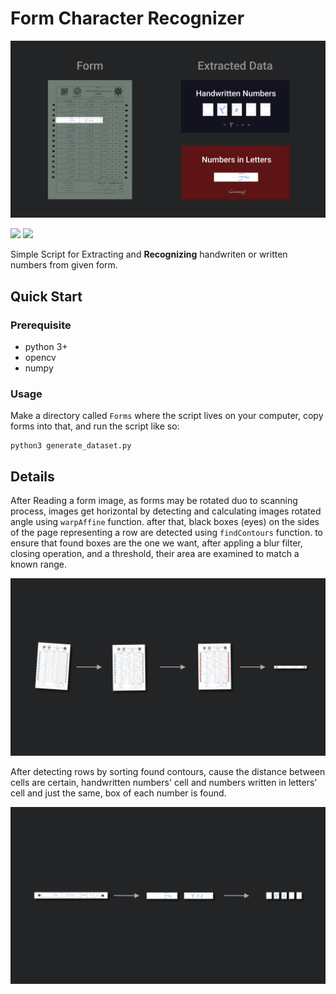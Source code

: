 # Form Character Recognizer

![main image!](./Assets/main.png)

![](https://img.shields.io/badge/python-%3E%3D%203.0-blue.svg) ![](https://img.shields.io/badge/version-0.6-pink.svg)

Simple Script for Extracting and **Recognizing** handwriten or written numbers from given form.

## Quick Start

### Prerequisite

- python 3+
- opencv
- numpy

### Usage

Make a directory called `Forms` where the script lives on your computer, copy forms into that, and run the script like so:

```shell
python3 generate_dataset.py
```

## Details

After Reading a form image, as forms may be rotated duo to scanning process, images get horizontal by detecting and calculating images rotated angle using `warpAffine` function. after that, black boxes (eyes) on the sides of the page representing a row are detected using `findContours` function. to ensure that found boxes are the one we want, after appling a blur filter, closing operation, and a threshold, their area are examined to match a known range.

![](./Assets/row.png) 

After detecting rows by sorting found contours, cause the distance between cells are certain, handwritten numbers' cell and numbers written in letters' cell and just the same, box of each number is found. 

![](./Assets/cells.png) 
